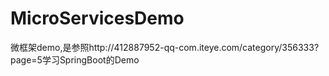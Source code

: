 # MicroServicesDemo
微框架demo,是参照http://412887952-qq-com.iteye.com/category/356333?page=5学习SpringBoot的Demo
